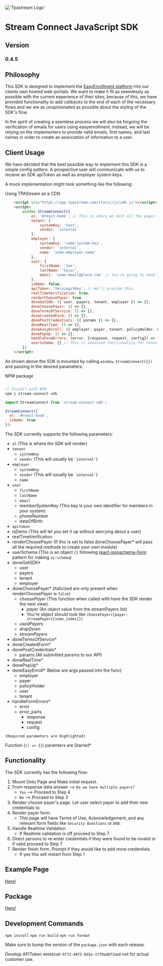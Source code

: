  !['Tpastream Logo'](https://s3.amazonaws.com/tpastream-public/tpastream-logo-hori-RGB.179x33.png)
# Stream Connect JavaScript SDK

## Version

### 0.4.5

## Philosophy
This SDK is designed to implement the [EasyEnrollment platform](https://www.easyenrollment.net) into our clients own hosted web-portals. We want to make it fit as seemlessly as possible with the current experience of their sites; because of this, we have provided functionality to add callbacks to the end of each of the necessary flows and we are as unopinionated as possible about the styling of the SDK's flow.

In the spirit of creating a seemless process we will also be forgoing the verification of emails for users using easyenrollment. Instead, we will be relying on the implementers to provide valid emails, first names, and last names in order to create an association of information to a user.

## Client Usage
We have decided that the best possible way to implement this SDK is a simple config pattern. A prospective user will communicate with us to recieve an SDK apiToken as well as employer system keys. 

A mock implementation might look something like the following:

Using TPAStream as a CDN
```html
    <script src="https://app.tpastream.com/static/js/sdk.js"></script>
    <script>
        window.StreamConnect({
            el: '#react-hook', // This is where we nest all the pages for the form. You will pass in a selector.
            tenant: {
                systemKey: 'test',
                vendor: 'internal'
            },
            employer: {
                systemKey: 'some-system-key',
                vendor: 'internal',
                name: 'some-employer-name'
            },
            user: {
                firstName: 'Joe', 
                lastName: 'Sajor', 
                email: 'some-email@place.com' // You're going to need to provide This
            },
            isDemo: false,
            apiToken: 'VeryLegitKey', // We'll provide this.
            realTimeVerification: true,
            renderChoosePayer: true,
            doneGetSDK: ({ user, payers, tenant, employer }) => {},
            doneChoosePayer: () => {},
            doneTermsOfService: () => {},
            doneCreatedForm: () => {},
            donePostCredentials: ({ params }) => {},
            doneRealTime: () => {},
            doneEasyEnroll: ({ employer, payer, tenant, policyHolder, user }) => {},
            donePopUp: () => {},
            handleFormErrors: (error, {response, request, config}) => {} // This is a callback which will basically act as a try catch for form issues
            userSchema: {} // This is advanced functionality for those who know react-jsonform-schema
        })
    </script>
```

As shown above the SDK is mounted by calling `window.StreamConnect({})` and passing in the desired parameters.

NPM package
```javascript

// Install with NPM
npm i stream-connect-sdk

import StreamConnect from 'stream-connect-sdk';

StreamConnect({
  el: '#react-hook',
  isDemo: true
});
```



The SDK currently supports the following parameters:
* `el` (This is where the SDK will render)
* `tenant`
    * `systemKey`
    * `vendor` (This will usually be `'internal'`)
* `employer`
    * `systemKey`
    * `vendor` (This will usually be `'internal'`)
    * `name`
* `user`
    * `firstName`
    * `lastName`
    * `email`
    * memberSystemKey (This key is your own identifier for members in your system)
    * phoneNumber
    * dateOfBirth
* `apiToken`
* isDemo (This will let you set it up without worrying about a user)
* realTimeVerification
* renderChoosePayer (If this is set to false doneChoosePayer* will pass all the required methods to create your own module)
* userSchema (This is an object `{}` following [react-jsonschema-form](https://react-jsonschema-form.readthedocs.io/en/latest/) pattern for making `ui:schema`)
* doneGetSDK*
    * user
    * payers
    * tenant
    * employer
* doneChoosePayer* (italicized are only present when renderChoosePayer is `false`)
    * *choosePayer* (This function when called with have the SDK render the next view).
        * *payer* (An object value from the streamPayers list)
        * You're object should look like `choosePayer({payer: streamPayers[some_index]})`
    * *usedPayers*
    * *dropDown*
    * *streamPayers* 
* doneTermsOfService*
* doneCreatedForm*
* donePostCredentials*
    * params (All submitted params to our API)
* doneRealTime*
* donePopUp*
* doneEasyEnroll* (Below are args passed into the func)
    * employer
    * payer
    * policyHolder
    * user
    * tenant
* handleFormErrors*
    * error
    * error_parts
        * response
        * request
        * config

`(Required parameters are Highlighted)`

Function (`() => {}`) paramters are Starred\*

## Functionality
The SDK currently has the following flow:
1. Mount Onto Page and Make initial request.
2. From response data answer --> `Do we have multiple payers?`
    * `Yes` --> Proceed to Step 4
    * `No` --> Proceed to Step 3
3. Render choose payer's page. Let user select payer to add their new credentials to.
4. Render payer form.
    * This page will have Terms of Use, Acknowledgement, and any relevant form fields like `Security Questions` or `DOB`.
5. Handle Realtime Validation
    * If Realtime validation is off proceed to Step 7
6. Direct persons to re-enter credentials if they were found to be invalid or if valid proceed to Step 7
7. Render finish form. Prompt if they would like to add more credentials.
    * If yes this will restart from Step 1

## Example Page
[Here!](https://www.tpastream.com/sdk_demo.html)

## Package
[Here!](https://www.npmjs.com/package/stream-connect-sdk)

## Development Commands
`npm install`
`npm run build`
`npm run format`

Make sure to bump the version of the `package.json` with each release.

Develop APIToken `49d492e0-9772-4975-8d1e-17f0ad8f2de0` not for actual customer use.